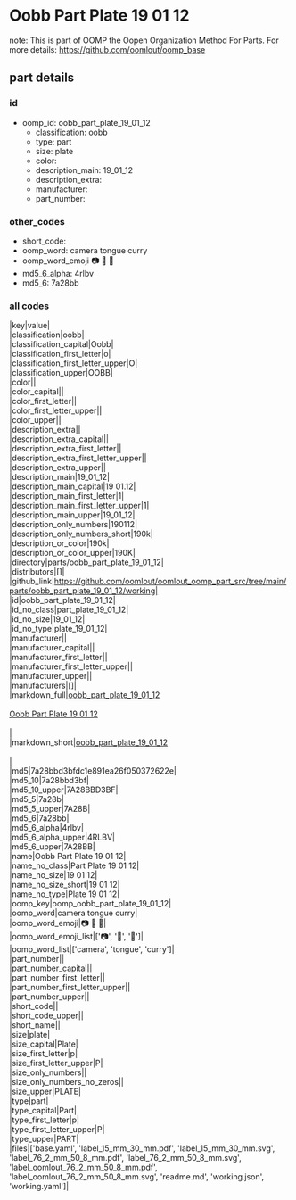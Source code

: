 # Oobb Part Plate 19 01 12  

note: This is part of OOMP the Oopen Organization Method For Parts. For more details: https://github.com/oomlout/oomp_base

##  part details





### id
* oomp_id: oobb_part_plate_19_01_12
  * classification: oobb
  * type: part
  * size: plate
  * color: 
  * description_main: 19_01_12
  * description_extra: 
  * manufacturer: 
  * part_number: 

### other_codes
* short_code: 
* oomp_word: camera tongue curry
* oomp_word_emoji :camera: :tongue: :curry:
* md5_6_alpha: 4rlbv
* md5_6: 7a28bb

### all codes 
|key|value|  
|classification|oobb|  
|classification_capital|Oobb|  
|classification_first_letter|o|  
|classification_first_letter_upper|O|  
|classification_upper|OOBB|  
|color||  
|color_capital||  
|color_first_letter||  
|color_first_letter_upper||  
|color_upper||  
|description_extra||  
|description_extra_capital||  
|description_extra_first_letter||  
|description_extra_first_letter_upper||  
|description_extra_upper||  
|description_main|19_01_12|  
|description_main_capital|19 01.12|  
|description_main_first_letter|1|  
|description_main_first_letter_upper|1|  
|description_main_upper|19_01_12|  
|description_only_numbers|190112|  
|description_only_numbers_short|190k|  
|description_or_color|190k|  
|description_or_color_upper|190K|  
|directory|parts/oobb_part_plate_19_01_12|  
|distributors|[]|  
|github_link|https://github.com/oomlout/oomlout_oomp_part_src/tree/main/parts/oobb_part_plate_19_01_12/working|  
|id|oobb_part_plate_19_01_12|  
|id_no_class|part_plate_19_01_12|  
|id_no_size|19_01_12|  
|id_no_type|plate_19_01_12|  
|manufacturer||  
|manufacturer_capital||  
|manufacturer_first_letter||  
|manufacturer_first_letter_upper||  
|manufacturer_upper||  
|manufacturers|[]|  
|markdown_full|[oobb_part_plate_19_01_12](https://github.com/oomlout/oomlout_oomp_part_src/tree/main/parts/oobb_part_plate_19_01_12/working)<br>[](https://github.com/oomlout/oomlout_oomp_part_src/tree/main/parts/oobb_part_plate_19_01_12/working)<br>[Oobb Part Plate 19 01 12](https://github.com/oomlout/oomlout_oomp_part_src/tree/main/parts/oobb_part_plate_19_01_12/working)<br><br>|  
|markdown_short|[oobb_part_plate_19_01_12](https://github.com/oomlout/oomlout_oomp_part_src/tree/main/parts/oobb_part_plate_19_01_12/working)<br><br>|  
|md5|7a28bbd3bfdc1e891ea26f050372622e|  
|md5_10|7a28bbd3bf|  
|md5_10_upper|7A28BBD3BF|  
|md5_5|7a28b|  
|md5_5_upper|7A28B|  
|md5_6|7a28bb|  
|md5_6_alpha|4rlbv|  
|md5_6_alpha_upper|4RLBV|  
|md5_6_upper|7A28BB|  
|name|Oobb Part Plate 19 01 12|  
|name_no_class|Part Plate 19 01 12|  
|name_no_size|19 01 12|  
|name_no_size_short|19 01 12|  
|name_no_type|Plate 19 01 12|  
|oomp_key|oomp_oobb_part_plate_19_01_12|  
|oomp_word|camera tongue curry|  
|oomp_word_emoji|:camera: :tongue: :curry:|  
|oomp_word_emoji_list|[':camera:', ':tongue:', ':curry:']|  
|oomp_word_list|['camera', 'tongue', 'curry']|  
|part_number||  
|part_number_capital||  
|part_number_first_letter||  
|part_number_first_letter_upper||  
|part_number_upper||  
|short_code||  
|short_code_upper||  
|short_name||  
|size|plate|  
|size_capital|Plate|  
|size_first_letter|p|  
|size_first_letter_upper|P|  
|size_only_numbers||  
|size_only_numbers_no_zeros||  
|size_upper|PLATE|  
|type|part|  
|type_capital|Part|  
|type_first_letter|p|  
|type_first_letter_upper|P|  
|type_upper|PART|  
|files|['base.yaml', 'label_15_mm_30_mm.pdf', 'label_15_mm_30_mm.svg', 'label_76_2_mm_50_8_mm.pdf', 'label_76_2_mm_50_8_mm.svg', 'label_oomlout_76_2_mm_50_8_mm.pdf', 'label_oomlout_76_2_mm_50_8_mm.svg', 'readme.md', 'working.json', 'working.yaml']|  
